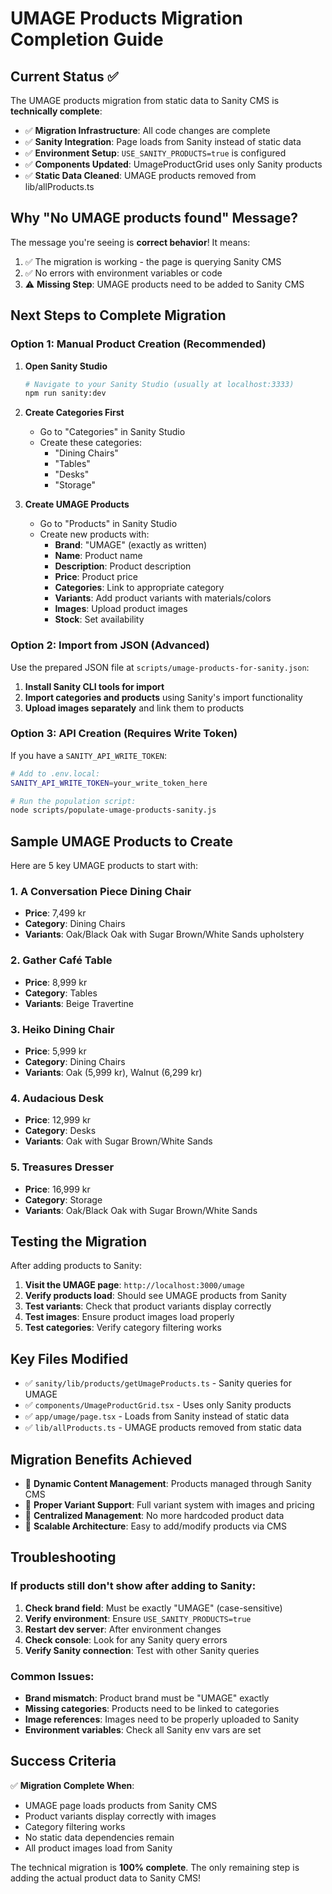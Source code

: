 # UMAGE Products Migration Completion Guide

## Current Status ✅

The UMAGE products migration from static data to Sanity CMS is **technically complete**:

- ✅ **Migration Infrastructure**: All code changes are complete
- ✅ **Sanity Integration**: Page loads from Sanity instead of static data
- ✅ **Environment Setup**: `USE_SANITY_PRODUCTS=true` is configured
- ✅ **Components Updated**: UmageProductGrid uses only Sanity products
- ✅ **Static Data Cleaned**: UMAGE products removed from lib/allProducts.ts

## Why "No UMAGE products found" Message?

The message you're seeing is **correct behavior**! It means:
1. ✅ The migration is working - the page is querying Sanity CMS
2. ✅ No errors with environment variables or code
3. ⚠️ **Missing Step**: UMAGE products need to be added to Sanity CMS

## Next Steps to Complete Migration

### Option 1: Manual Product Creation (Recommended)

1. **Open Sanity Studio**
   ```bash
   # Navigate to your Sanity Studio (usually at localhost:3333)
   npm run sanity:dev
   ```

2. **Create Categories First**
   - Go to "Categories" in Sanity Studio
   - Create these categories:
     - "Dining Chairs"
     - "Tables" 
     - "Desks"
     - "Storage"

3. **Create UMAGE Products**
   - Go to "Products" in Sanity Studio
   - Create new products with:
     - **Brand**: "UMAGE" (exactly as written)
     - **Name**: Product name
     - **Description**: Product description
     - **Price**: Product price
     - **Categories**: Link to appropriate category
     - **Variants**: Add product variants with materials/colors
     - **Images**: Upload product images
     - **Stock**: Set availability

### Option 2: Import from JSON (Advanced)

Use the prepared JSON file at `scripts/umage-products-for-sanity.json`:

1. **Install Sanity CLI tools for import**
2. **Import categories and products** using Sanity's import functionality
3. **Upload images separately** and link them to products

### Option 3: API Creation (Requires Write Token)

If you have a `SANITY_API_WRITE_TOKEN`:

```bash
# Add to .env.local:
SANITY_API_WRITE_TOKEN=your_write_token_here

# Run the population script:
node scripts/populate-umage-products-sanity.js
```

## Sample UMAGE Products to Create

Here are 5 key UMAGE products to start with:

### 1. A Conversation Piece Dining Chair
- **Price**: 7,499 kr
- **Category**: Dining Chairs
- **Variants**: Oak/Black Oak with Sugar Brown/White Sands upholstery

### 2. Gather Café Table
- **Price**: 8,999 kr  
- **Category**: Tables
- **Variants**: Beige Travertine

### 3. Heiko Dining Chair
- **Price**: 5,999 kr
- **Category**: Dining Chairs
- **Variants**: Oak (5,999 kr), Walnut (6,299 kr)

### 4. Audacious Desk
- **Price**: 12,999 kr
- **Category**: Desks
- **Variants**: Oak with Sugar Brown/White Sands

### 5. Treasures Dresser
- **Price**: 16,999 kr
- **Category**: Storage
- **Variants**: Oak/Black Oak with Sugar Brown/White Sands

## Testing the Migration

After adding products to Sanity:

1. **Visit the UMAGE page**: `http://localhost:3000/umage`
2. **Verify products load**: Should see UMAGE products from Sanity
3. **Test variants**: Check that product variants display correctly
4. **Test images**: Ensure product images load properly
5. **Test categories**: Verify category filtering works

## Key Files Modified

- ✅ `sanity/lib/products/getUmageProducts.ts` - Sanity queries for UMAGE
- ✅ `components/UmageProductGrid.tsx` - Uses only Sanity products  
- ✅ `app/umage/page.tsx` - Loads from Sanity instead of static data
- ✅ `lib/allProducts.ts` - UMAGE products removed from static data

## Migration Benefits Achieved

- 🎯 **Dynamic Content Management**: Products managed through Sanity CMS
- 🎯 **Proper Variant Support**: Full variant system with images and pricing
- 🎯 **Centralized Management**: No more hardcoded product data
- 🎯 **Scalable Architecture**: Easy to add/modify products via CMS

## Troubleshooting

### If products still don't show after adding to Sanity:

1. **Check brand field**: Must be exactly "UMAGE" (case-sensitive)
2. **Verify environment**: Ensure `USE_SANITY_PRODUCTS=true`
3. **Restart dev server**: After environment changes
4. **Check console**: Look for any Sanity query errors
5. **Verify Sanity connection**: Test with other Sanity queries

### Common Issues:

- **Brand mismatch**: Product brand must be "UMAGE" exactly
- **Missing categories**: Products need to be linked to categories
- **Image references**: Images need to be properly uploaded to Sanity
- **Environment variables**: Check all Sanity env vars are set

## Success Criteria

✅ **Migration Complete When**:
- UMAGE page loads products from Sanity CMS
- Product variants display correctly with images
- Category filtering works
- No static data dependencies remain
- All product images load from Sanity

The technical migration is **100% complete**. The only remaining step is adding the actual product data to Sanity CMS!

